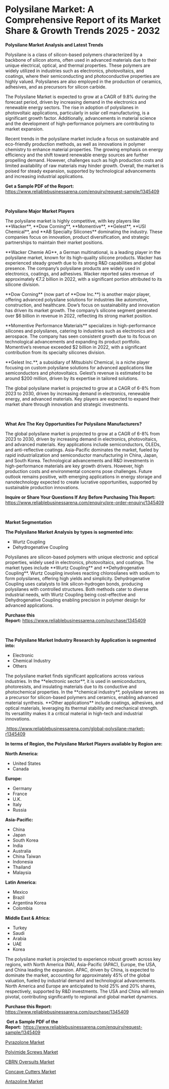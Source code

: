 <p><h1>Polysilane Market: A Comprehensive Report of its Market Share & Growth Trends 2025 - 2032</h1></p><p><strong>Polysilane Market Analysis and Latest Trends</strong></p>
<p><p>Polysilane is a class of silicon-based polymers characterized by a backbone of silicon atoms, often used in advanced materials due to their unique electrical, optical, and thermal properties. These polymers are widely utilized in industries such as electronics, photovoltaics, and coatings, where their semiconducting and photoconductive properties are highly valued. Polysilanes are also employed in the production of ceramics, adhesives, and as precursors for silicon carbide.</p><p>The Polysilane Market is expected to grow at a CAGR of 9.8% during the forecast period, driven by increasing demand in the electronics and renewable energy sectors. The rise in adoption of polysilanes in photovoltaic applications, particularly in solar cell manufacturing, is a significant growth factor. Additionally, advancements in material science and the development of high-performance polymers are contributing to market expansion.</p><p>Recent trends in the polysilane market include a focus on sustainable and eco-friendly production methods, as well as innovations in polymer chemistry to enhance material properties. The growing emphasis on energy efficiency and the shift toward renewable energy sources are further propelling demand. However, challenges such as high production costs and limited availability of raw materials may hinder growth. Overall, the market is poised for steady expansion, supported by technological advancements and increasing industrial applications.</p></p>
<p><strong>Get a Sample PDF of the Report:&nbsp;</strong> <a href="https://www.reliablebusinessarena.com/enquiry/request-sample/1345409?utm_campaign=1943&utm_medium=2&utm_source=Github&utm_content=ia&utm_term=26012025&utm_id=polysilane">https://www.reliablebusinessarena.com/enquiry/request-sample/1345409</a></p>
<p>&nbsp;</p>
<p><strong>Polysilane Major Market Players</strong></p>
<p><p>The polysilane market is highly competitive, with key players like **Wacker**, **Dow Corning**, **Momentive**, **Gelest**, **USI Chemical**, and **AB Specialty Silicones** dominating the industry. These companies focus on innovation, product diversification, and strategic partnerships to maintain their market positions.</p><p>**Wacker Chemie AG**, a German multinational, is a leading player in the polysilane market, known for its high-quality silicone products. Wacker has experienced steady growth due to its strong R&D capabilities and global presence. The company’s polysilane products are widely used in electronics, coatings, and adhesives. Wacker reported sales revenue of approximately €7.2 billion in 2022, with a significant portion attributed to its silicone division.</p><p>**Dow Corning** (now part of **Dow Inc.**) is another major player, offering advanced polysilane solutions for industries like automotive, construction, and healthcare. Dow’s focus on sustainability and innovation has driven its market growth. The company’s silicone segment generated over $6 billion in revenue in 2022, reflecting its strong market position.</p><p>**Momentive Performance Materials** specializes in high-performance silicones and polysilanes, catering to industries such as electronics and aerospace. The company has seen consistent growth due to its focus on technological advancements and expanding its product portfolio. Momentive’s revenue exceeded $2 billion in 2022, with a significant contribution from its specialty silicones division.</p><p>**Gelest Inc.**, a subsidiary of Mitsubishi Chemical, is a niche player focusing on custom polysilane solutions for advanced applications like semiconductors and photovoltaics. Gelest’s revenue is estimated to be around $200 million, driven by its expertise in tailored solutions.</p><p>The global polysilane market is projected to grow at a CAGR of 6-8% from 2023 to 2030, driven by increasing demand in electronics, renewable energy, and advanced materials. Key players are expected to expand their market share through innovation and strategic investments.</p></p>
<p>&nbsp;</p>
<p><strong>What Are The Key Opportunities For Polysilane Manufacturers?</strong></p>
<p><p>The global polysilane market is projected to grow at a CAGR of 6-8% from 2023 to 2030, driven by increasing demand in electronics, photovoltaics, and advanced materials. Key applications include semiconductors, OLEDs, and anti-reflective coatings. Asia-Pacific dominates the market, fueled by rapid industrialization and semiconductor manufacturing in China, Japan, and South Korea. Technological advancements and R&D investments in high-performance materials are key growth drivers. However, high production costs and environmental concerns pose challenges. Future outlook remains positive, with emerging applications in energy storage and nanotechnology expected to create lucrative opportunities, supported by sustainable production innovations.</p></p>
<p><strong>Inquire or Share Your Questions If Any Before Purchasing This Report:</strong> <a href="https://www.reliablebusinessarena.com/enquiry/pre-order-enquiry/1345409?utm_campaign=1943&utm_medium=2&utm_source=Github&utm_content=ia&utm_term=26012025&utm_id=polysilane">https://www.reliablebusinessarena.com/enquiry/pre-order-enquiry/1345409</a></p>
<p>&nbsp;</p>
<p><strong>Market Segmentation</strong></p>
<p><strong>The Polysilane Market Analysis by types is segmented into:</strong></p>
<p><ul><li>Wurtz Coupling</li><li>Dehydrogenative Coupling</li></ul></p>
<p><p>Polysilanes are silicon-based polymers with unique electronic and optical properties, widely used in electronics, photovoltaics, and coatings. The market types include **Wurtz Coupling** and **Dehydrogenative Coupling**. Wurtz Coupling involves reacting chlorosilanes with sodium to form polysilanes, offering high yields and simplicity. Dehydrogenative Coupling uses catalysts to link silicon-hydrogen bonds, producing polysilanes with controlled structures. Both methods cater to diverse industrial needs, with Wurtz Coupling being cost-effective and Dehydrogenative Coupling enabling precision in polymer design for advanced applications.</p></p>
<p><strong>Purchase this Report:&nbsp;</strong><a href="https://www.reliablebusinessarena.com/purchase/1345409?utm_campaign=1943&utm_medium=2&utm_source=Github&utm_content=ia&utm_term=26012025&utm_id=polysilane">https://www.reliablebusinessarena.com/purchase/1345409</a></p>
<p>&nbsp;</p>
<p><strong>The Polysilane Market Industry Research by Application is segmented into:</strong></p>
<p><ul><li>Electronic</li><li>Chemical Industry</li><li>Others</li></ul></p>
<p><p>The polysilane market finds significant applications across various industries. In the **electronic sector**, it is used in semiconductors, photoresists, and insulating materials due to its conductive and photochemical properties. In the **chemical industry**, polysilane serves as a precursor for silicon-based polymers and ceramics, enabling advanced material synthesis. **Other applications** include coatings, adhesives, and optical materials, leveraging its thermal stability and mechanical strength. Its versatility makes it a critical material in high-tech and industrial innovations.</p></p>
<p><a href="https://www.reliablebusinessarena.com/global-polysilane-market-r1345409?utm_campaign=1943&utm_medium=2&utm_source=Github&utm_content=ia&utm_term=26012025&utm_id=polysilane">&nbsp;https://www.reliablebusinessarena.com/global-polysilane-market-r1345409</a></p>
<p><strong>In terms of Region, the Polysilane Market Players available by Region are:</strong></p>
<p>
    <p> <strong> North America: </strong>
        <ul>
            <li>United States</li>
            <li>Canada</li>
        </ul>
        </p> 
    <p> <strong> Europe: </strong>
        <ul>
            <li>Germany</li>
            <li>France</li>
            <li>U.K.</li>
            <li>Italy</li>
            <li>Russia</li>
        </ul>
        </p> 
    <p> <strong> Asia-Pacific: </strong>
        <ul>
            <li>China</li>
            <li>Japan</li>
            <li>South Korea</li>
            <li>India</li>
            <li>Australia</li>
            <li>China Taiwan</li>
            <li>Indonesia</li>
            <li>Thailand</li>
            <li>Malaysia</li>
        </ul>
        </p> 
    <p> <strong> Latin America: </strong>
        <ul>
            <li>Mexico</li>
            <li>Brazil</li>
            <li>Argentina Korea</li>
            <li>Colombia</li>
        </ul>
        </p> 
    <p> <strong> Middle East & Africa: </strong>
        <ul>
            <li>Turkey</li>
            <li>Saudi</li>
            <li>Arabia</li>
            <li>UAE</li>
            <li>Korea</li>
        </ul>
    </p>
    </p>
<p><p>The polysilane market is projected to experience robust growth across key regions, with North America (NA), Asia-Pacific (APAC), Europe, the USA, and China leading the expansion. APAC, driven by China, is expected to dominate the market, accounting for approximately 45% of the global valuation, fueled by industrial demand and technological advancements. North America and Europe are anticipated to hold 25% and 20% shares, respectively, supported by R&D investments. The USA and China will remain pivotal, contributing significantly to regional and global market dynamics.</p></p>
<p><strong>Purchase this Report: </strong><a href="https://www.reliablebusinessarena.com/purchase/1345409?utm_campaign=1943&utm_medium=2&utm_source=Github&utm_content=ia&utm_term=26012025&utm_id=polysilane">https://www.reliablebusinessarena.com/purchase/1345409</a></p>
<p>&nbsp;<strong>Get a Sample PDF of the Report:&nbsp;&nbsp;</strong><a href="https://www.reliablebusinessarena.com/enquiry/request-sample/1345409?utm_campaign=1943&utm_medium=2&utm_source=Github&utm_content=ia&utm_term=26012025&utm_id=polysilane">https://www.reliablebusinessarena.com/enquiry/request-sample/1345409</a></p>
<p><strong></strong></p>
<p><p><a href="https://github.com/carylgrinko/Market-Research-Report-List-1/blob/main/pyrazolone-market.md?utm_campaign=1943&utm_medium=2&utm_source=Github&utm_content=ia&utm_term=26012025&utm_id=polysilane">Pyrazolone Market</a></p><p><a href="https://www.linkedin.com/pulse/forecasting-growth-polyimide-screws-market-2025-2032-revenue-ozdqc?utm_campaign=1943&utm_medium=2&utm_source=Github&utm_content=ia&utm_term=26012025&utm_id=polysilane">Polyimide Screws Market</a></p><p><a href="https://www.linkedin.com/pulse/cbrn-oversuits-market-demand-revenue-growth-103-cagr-forecast-2avsc?utm_campaign=1943&utm_medium=2&utm_source=Github&utm_content=ia&utm_term=26012025&utm_id=polysilane">CBRN Oversuits Market</a></p><p><a href="https://www.linkedin.com/pulse/according-global-concave-cutters-market-trends-applications-analysis-ggezf?utm_campaign=1943&utm_medium=2&utm_source=Github&utm_content=ia&utm_term=26012025&utm_id=polysilane">Concave Cutters Market</a></p><p><a href="https://github.com/leyesamilej/Market-Research-Report-List-1/blob/main/antazoline-market.md?utm_campaign=1943&utm_medium=2&utm_source=Github&utm_content=ia&utm_term=26012025&utm_id=polysilane">Antazoline Market</a></p></p>